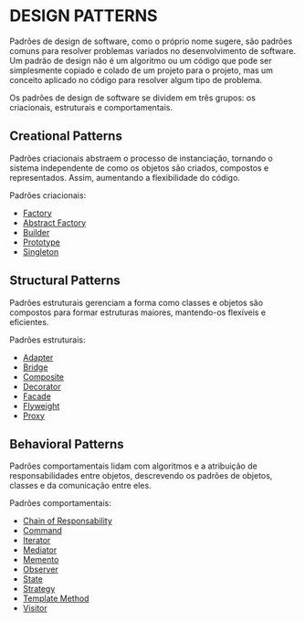 # DESIGN PATTERNS
Padrões de design de software, como o próprio nome sugere, são padrões comuns para resolver problemas variados no desenvolvimento de software. Um padrão de design não é um algoritmo ou um código que pode ser simplesmente copiado e colado de um projeto para o projeto, mas um conceito aplicado no código para resolver algum tipo de problema.

Os padrões de design de software se dividem em três grupos: os criacionais, estruturais e comportamentais.

## Creational Patterns
Padrões criacionais abstraem o processo de instanciação, tornando o sistema independente de como os objetos são criados, compostos e representados. Assim, aumentando a flexibilidade do código.

Padrões criacionais:
- [Factory](/tree/main/Creational/Factory)
- [Abstract Factory](/tree/main/Creational/AbstractFactory)
- [Builder](/tree/main/Creational/Builder)
- [Prototype](/tree/main/Creational/Prototype)
- [Singleton](/tree/main/Creational/Singleton)

## Structural Patterns
Padrões estruturais gerenciam a forma como classes e objetos são compostos para formar estruturas maiores, mantendo-os flexíveis e eficientes.

Padrões estruturais:
- [Adapter](/tree/main/Structural/Adapter)
- [Bridge](/tree/main/Structural/Bridge)
- [Composite](/tree/main/Structural/Composite)
- [Decorator](/tree/main/Structural/Decorator)
- [Facade](/tree/main/Structural/Facade)
- [Flyweight](/tree/main/Structural/Flyweight)
- [Proxy](/tree/main/Structural/Proxy)

## Behavioral Patterns
Padrões comportamentais lidam com algoritmos e a atribuição de responsabilidades entre objetos, descrevendo os padrões de objetos, classes e da comunicação entre eles.

Padrões comportamentais:
- [Chain of Responsability](/tree/main/Behavioral/ChainOfResponsability)
- [Command](/tree/main/Behavioral/Command)
- [Iterator](/tree/main/Behavioral/Iterator)
- [Mediator](/tree/main/Behavioral/Mediator)
- [Memento](/tree/main/Behavioral/Memento)
- [Observer](/tree/main/Behavioral/Observer)
- [State](/tree/main/Behavioral/State)
- [Strategy](/tree/main/Behavioral/Strategy)
- [Template Method](/tree/main/Behavioral/TemplateMethod)
- [Visitor](/tree/main/Behavioral/Visitor)